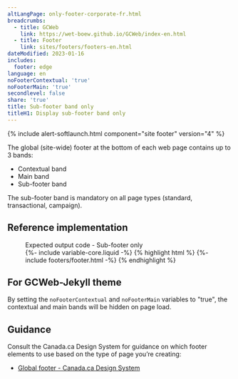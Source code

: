```yaml
---
altLangPage: only-footer-corporate-fr.html
breadcrumbs:
  - title: GCWeb
    link: https://wet-boew.github.io/GCWeb/index-en.html
  - title: Footer
    link: sites/footers/footers-en.html
dateModified: 2023-01-16
includes:
  footer: edge
language: en
noFooterContextual: 'true'
noFooterMain: 'true'
secondlevel: false
share: 'true'
title: Sub-footer band only
titleH1: Display sub-footer band only
---
```

<div class="wb-prettify all-pre hide"></div>

{% include alert-softlaunch.html component="site footer" version="4" %}

The global (site-wide) footer at the bottom of each web page contains up to 3 bands:
* Contextual band
* Main band
* Sub-footer band

The sub-footer band is mandatory on all page types (standard, transactional, campaign).

## Reference implementation
<figure>
  <figcaption class="h3">Expected output code - Sub-footer only</figcaption>
{%- include variable-core.liquid -%}
{% highlight html %}
	{%- include footers/footer.html -%}
{% endhighlight %}
</figure>

## For GCWeb-Jekyll theme
By setting the `noFooterContextual` and `noFooterMain` variables to "true", the contextual and main bands will be hidden on page load.

## Guidance
Consult the Canada.ca Design System for guidance on which footer elements to use based on the type of page you’re creating:
* [Global footer - Canada.ca Design System](https://design.canada.ca/common-design-patterns/site-footer.html)
